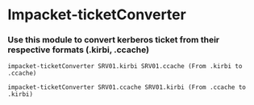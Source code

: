 # Impacket-ticketConverter 

### Use this module to convert kerberos ticket from their respective formats (.kirbi, .ccache)

    impacket-ticketConverter SRV01.kirbi SRV01.ccache (From .kirbi to .ccache)

    impacket-ticketConverter SRV01.ccache SRV01.kirbi (From .ccache to .kirbi)
